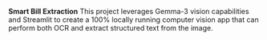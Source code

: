 **Smart Bill Extraction**
This project leverages Gemma-3 vision capabilities and Streamlit to create a 100% locally running computer vision app that can perform both OCR and extract structured text from the image.
